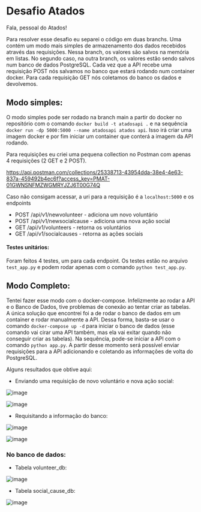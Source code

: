 # Desafio Atados

Fala, pessoal do Atados! 

Para resolver esse desafio eu separei o código em duas branchs. Uma contém um modo mais simples de armazenamento dos dados recebidos através das requisições. Nessa branch, os valores são salvos na memória em listas. No segundo caso, na outra branch, os valores estão sendo salvos num banco de dados PostgreSQL. Cada vez que a API recebe uma requisição POST nós salvamos no banco que estará rodando num container docker. Para cada requisição GET nós coletamos do banco os dados e devolvemos.

## Modo simples:

O modo simples pode ser rodado na branch main a partir do docker no repositório com o comando `docker build -t atadosapi .` e na sequência `docker run -dp 5000:5000 --name atadosapi atados api`. Isso irá criar uma imagem docker e por fim iniciar um container que conterá a imagem da API rodando.

Para requisições eu criei uma pequena collection no Postman com apenas 4 requisições (2 GET e 2 POST). 

https://api.postman.com/collections/25338713-43954dda-38e4-4e63-837a-459492b4ec6f?access_key=PMAT-01GWNSNFMZWGMRYJZJ6T00G74Q

Caso não consigam acessar, a uri para a requisição é a `localhost:5000` e os endpoints 

- POST /api/v1/newvolunteer - adiciona um novo voluntário
- POST /api/v1/newsocialcause - adiciona uma nova ação social
- GET /api/v1/volunteers - retorna os voluntários
- GET /api/v1/socialcauses - retorna as ações sociais

#### Testes unitários:

Foram feitos 4 testes, um para cada endpoint. Os testes estão no arquivo `test_app.py` e podem rodar apenas com o comando `python test_app.py`.

## Modo Completo:

Tentei fazer esse modo com o docker-compose. Infelizmente ao rodar a API e o Banco de Dados, tive problemas de conexão ao tentar criar as tabelas. A única solução que encontrei foi a de rodar o banco de dados em um container e rodar manualmente a API. Dessa forma, basta-se usar o comando `docker-compose up -d` para iniciar o banco de dados (esse comando vai cirar uma API também, mas ela vai exitar quando não conseguir criar as tabelas). Na sequência, pode-se iniciar a API com o comando `python app.py`. A partir desse momento será possível enviar requisições para a API adicionando e coletando as informações de volta do PostgreSQL. 

Alguns resultados que obtive aqui:

- Enviando uma requisição de novo voluntário e nova ação social:

![image](https://user-images.githubusercontent.com/56874672/228428180-8057bcc2-1709-415f-8ad7-e7abbdabfe5a.png)

![image](https://user-images.githubusercontent.com/56874672/228428184-a99dcb33-349f-42f6-af7a-c3c5d0e7bd0e.png)


- Requisitando a informação do banco:

![image](https://user-images.githubusercontent.com/56874672/228428113-e21f5e24-7852-47d2-8554-fe0c9d6cfe7b.png)

![image](https://user-images.githubusercontent.com/56874672/228428124-72ae7756-fc5b-4195-adb1-feb091ca5ea3.png)

### No banco de dados:

- Tabela volunteer_db:

![image](https://user-images.githubusercontent.com/56874672/228428441-2275b180-94ff-4057-9bf9-a77fa1bfb63b.png)

- Tabela social_cause_db:

![image](https://user-images.githubusercontent.com/56874672/228428463-4a4c2b16-a7bd-4e39-bce6-ed965475ef14.png)





